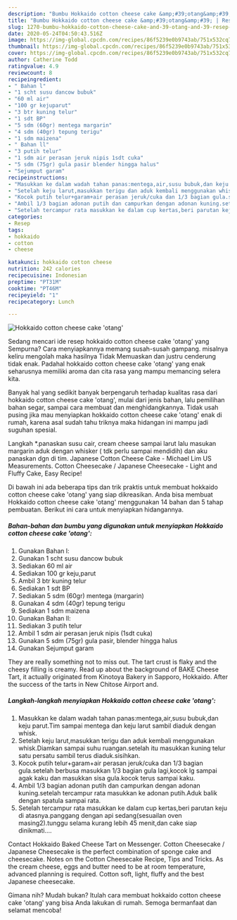 ```yaml
---
description: "Bumbu Hokkaido cotton cheese cake &amp;#39;otang&amp;#39; | Resep Bumbu Hokkaido cotton cheese cake &amp;#39;otang&amp;#39; Yang Enak Dan Mudah"
title: "Bumbu Hokkaido cotton cheese cake &amp;#39;otang&amp;#39; | Resep Bumbu Hokkaido cotton cheese cake &amp;#39;otang&amp;#39; Yang Enak Dan Mudah"
slug: 1270-bumbu-hokkaido-cotton-cheese-cake-and-39-otang-and-39-resep-bumbu-hokkaido-cotton-cheese-cake-and-39-otang-and-39-yang-enak-dan-mudah
date: 2020-05-24T04:50:43.516Z
image: https://img-global.cpcdn.com/recipes/86f5239e0b9743ab/751x532cq70/hokkaido-cotton-cheese-cake-otang-foto-resep-utama.jpg
thumbnail: https://img-global.cpcdn.com/recipes/86f5239e0b9743ab/751x532cq70/hokkaido-cotton-cheese-cake-otang-foto-resep-utama.jpg
cover: https://img-global.cpcdn.com/recipes/86f5239e0b9743ab/751x532cq70/hokkaido-cotton-cheese-cake-otang-foto-resep-utama.jpg
author: Catherine Todd
ratingvalue: 4.9
reviewcount: 8
recipeingredient:
- " Bahan l"
- "1 scht susu dancow bubuk"
- "60 ml air"
- "100 gr kejuparut"
- "3 btr kuning telur"
- "1 sdt BP"
- "5 sdm (60gr) mentega margarin"
- "4 sdm (40gr) tepung terigu"
- "1 sdm maizena"
- " Bahan ll"
- "3 putih telur"
- "1 sdm air perasan jeruk nipis 1sdt cuka"
- "5 sdm (75gr) gula pasir blender hingga halus"
- "Sejumput garam"
recipeinstructions:
- "Masukkan ke dalam wadah tahan panas:mentega,air,susu bubuk,dan keju parut.Tim sampai mentega dan keju larut sambil diaduk dengan whisk."
- "Setelah keju larut,masukkan terigu dan aduk kembali menggunakan whisk.Diamkan sampai suhu ruangan.setelah itu masukkan kuning telur satu persatu sambil terus diaduk.sisihkan."
- "Kocok putih telur+garam+air perasan jeruk/cuka dan 1/3 bagian gula.setelah berbusa masukkan 1/3 bagian gula lagi,kocok lg sampai agak kaku dan masukkan sisa gula.kocok terus sampai kaku."
- "Ambil 1/3 bagian adonan putih dan campurkan dengan adonan kuning.setelah tercampur rata masukkan ke adonan putih.Aduk balik dengan spatula sampai rata."
- "Setelah tercampur rata masukkan ke dalam cup kertas,beri parutan keju di atasnya.panggang dengan api sedang(sesuailan oven masing2).tunggu selama kurang lebih 45 menit,dan cake siap dinikmati...."
categories:
- Resep
tags:
- hokkaido
- cotton
- cheese

katakunci: hokkaido cotton cheese 
nutrition: 242 calories
recipecuisine: Indonesian
preptime: "PT31M"
cooktime: "PT46M"
recipeyield: "1"
recipecategory: Lunch

---
```



![Hokkaido cotton cheese cake &#39;otang&#39;](https://img-global.cpcdn.com/recipes/86f5239e0b9743ab/751x532cq70/hokkaido-cotton-cheese-cake-otang-foto-resep-utama.jpg)

Sedang mencari ide resep hokkaido cotton cheese cake &#39;otang&#39; yang Sempurna? Cara menyiapkannya memang susah-susah gampang. misalnya keliru mengolah maka hasilnya Tidak Memuaskan dan justru cenderung tidak enak. Padahal hokkaido cotton cheese cake &#39;otang&#39; yang enak seharusnya memiliki aroma dan cita rasa yang mampu memancing selera kita.

Banyak hal yang sedikit banyak berpengaruh terhadap kualitas rasa dari hokkaido cotton cheese cake &#39;otang&#39;, mulai dari jenis bahan, lalu pemilihan bahan segar, sampai cara membuat dan menghidangkannya. Tidak usah pusing jika mau menyiapkan hokkaido cotton cheese cake &#39;otang&#39; enak di rumah, karena asal sudah tahu triknya maka hidangan ini mampu jadi suguhan spesial.

Langkah *.panaskan susu cair, cream cheese sampai larut lalu masukan margarin aduk dengan whisker ( tdk perlu sampai mendidih) dan aku panaskan dgn di tim. Japanese Cotton Cheese Cake - Michael Lim US Measurements. Cotton Cheesecake / Japanese Cheesecake - Light and Fluffy Cake, Easy Recipe!


Di bawah ini ada beberapa tips dan trik praktis untuk membuat hokkaido cotton cheese cake &#39;otang&#39; yang siap dikreasikan. Anda bisa membuat Hokkaido cotton cheese cake &#39;otang&#39; menggunakan 14 bahan dan 5 tahap pembuatan. Berikut ini cara untuk menyiapkan hidangannya.

<!--inarticleads1-->

##### Bahan-bahan dan bumbu yang digunakan untuk menyiapkan Hokkaido cotton cheese cake &#39;otang&#39;:

1. Gunakan  Bahan l:
1. Gunakan 1 scht susu dancow bubuk
1. Sediakan 60 ml air
1. Sediakan 100 gr keju,parut
1. Ambil 3 btr kuning telur
1. Sediakan 1 sdt BP
1. Sediakan 5 sdm (60gr) mentega (margarin)
1. Gunakan 4 sdm (40gr) tepung terigu
1. Sediakan 1 sdm maizena
1. Gunakan  Bahan ll:
1. Sediakan 3 putih telur
1. Ambil 1 sdm air perasan jeruk nipis (1sdt cuka)
1. Gunakan 5 sdm (75gr) gula pasir, blender hingga halus
1. Gunakan Sejumput garam


They are really something not to miss out. The tart crust is flaky and the cheesy filling is creamy. Read up about the background of BAKE Cheese Tart, it actually originated from Kinotoya Bakery in Sapporo, Hokkaido. After the success of the tarts in New Chitose Airport and. 

<!--inarticleads2-->

##### Langkah-langkah menyiapkan Hokkaido cotton cheese cake &#39;otang&#39;:

1. Masukkan ke dalam wadah tahan panas:mentega,air,susu bubuk,dan keju parut.Tim sampai mentega dan keju larut sambil diaduk dengan whisk.
1. Setelah keju larut,masukkan terigu dan aduk kembali menggunakan whisk.Diamkan sampai suhu ruangan.setelah itu masukkan kuning telur satu persatu sambil terus diaduk.sisihkan.
1. Kocok putih telur+garam+air perasan jeruk/cuka dan 1/3 bagian gula.setelah berbusa masukkan 1/3 bagian gula lagi,kocok lg sampai agak kaku dan masukkan sisa gula.kocok terus sampai kaku.
1. Ambil 1/3 bagian adonan putih dan campurkan dengan adonan kuning.setelah tercampur rata masukkan ke adonan putih.Aduk balik dengan spatula sampai rata.
1. Setelah tercampur rata masukkan ke dalam cup kertas,beri parutan keju di atasnya.panggang dengan api sedang(sesuailan oven masing2).tunggu selama kurang lebih 45 menit,dan cake siap dinikmati....


Contact Hokkaido Baked Cheese Tart on Messenger. Cotton Cheesecake / Japanese Cheesecake is the perfect combination of sponge cake and cheesecake. Notes on the Cotton Cheesecake Recipe, Tips and Tricks. As the cream cheese, eggs and butter need to be at room temperature, advanced planning is required. Cotton soft, light, fluffy and the best Japanese cheesecake. 

Gimana nih? Mudah bukan? Itulah cara membuat hokkaido cotton cheese cake &#39;otang&#39; yang bisa Anda lakukan di rumah. Semoga bermanfaat dan selamat mencoba!
